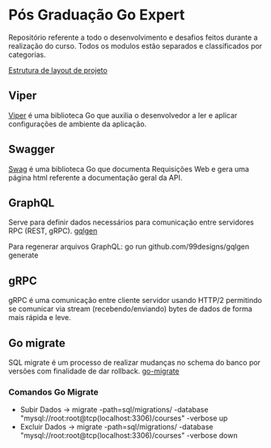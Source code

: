 # Pós Graduação Go Expert

Repositório referente a todo o desenvolvimento e desafios feitos durante a realização do curso. Todos os modulos estão separados e classificados por categorias.

[Estrutura de layout de projeto](https://github.com/golang-standards/project-layout/tree/master/internal)

## Viper

[Viper](https://github.com/spf13/viper) é uma biblioteca Go que auxilia o desenvolvedor a ler e aplicar configurações de ambiente da aplicação.

## Swagger

[Swag](https://github.com/swaggo/swag) é uma biblioteca Go que documenta Requisições Web e gera uma página html referente a documentação geral da API.

## GraphQL

Serve para definir dados necessários para comunicação entre servidores RPC (REST, gRPC).
[gqlgen](https://gqlgen.com/getting-started/)

Para regenerar arquivos GraphQL: go run github.com/99designs/gqlgen generate

## gRPC

gRPC é uma comunicação entre cliente servidor usando HTTP/2 permitindo se comunicar via stream (recebendo/enviando) bytes de dados de forma mais rápida e leve.

## Go migrate

SQL migrate é um processo de realizar mudanças no schema do banco por versões com finalidade de dar rollback.
[go-migrate](https://github.com/golang-migrate/migrate)

### Comandos Go Migrate

- Subir Dados -> migrate -path=sql/migrations/ -database "mysql://root:root@tcp(localhost:3306)/courses" -verbose up
- Excluir Dados -> migrate -path=sql/migrations/ -database "mysql://root:root@tcp(localhost:3306)/courses" -verbose down